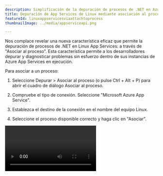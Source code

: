 ```yaml
---
description: Simplificación de la depuración de procesos de .NET en Azure Linux App Services con el cuadro de diálogo "Asociar al proceso".
title: Depuración de App Services de Linux mediante asociación al proceso
featureId: linuxappservicesviaattachtoprocess
thumbnailImage: ../media/appserviceapi.png

---
```



Nos complace revelar una nueva característica eficaz que permite la depuración de procesos de .NET en Linux App Services: a través de "Asociar al proceso". Esta característica permite a los desarrolladores depurar y diagnosticar problemas sin esfuerzo dentro de sus instancias de Azure App Services en ejecución.

Para asociar a un proceso:

1. Seleccione Depurar > Asociar al proceso (o pulse Ctrl + Alt + P) para abrir el cuadro de diálogo Asociar al proceso.

2. Compruebe el tipo de conexión. Seleccione "Microsoft Azure App Service".

3. Establezca el destino de la conexión en el nombre del equipo Linux.

4. Seleccione el proceso disponible correcto y haga clic en "Asociar".

![App Services de Linux mediante asociación al proceso](../media/LinuxAppServices-Attach-to-Process.mp4 "App Services de Linux mediante asociación al proceso")

